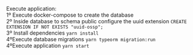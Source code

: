 Execute application:<br/>
1º Execute docker-compose to create the database<br/>
2º Inside database to schema public configure the uuid extension
````CREATE EXTENSION IF NOT EXISTS "uuid-ossp";````<br/>
3º Install dependencies
```` yarn install  ````<br/>
4ºExecute database migrations
```` yarn typeorm migration:run  ````<br/>
4ºExecute application
```` yarn start  ````<br/>
